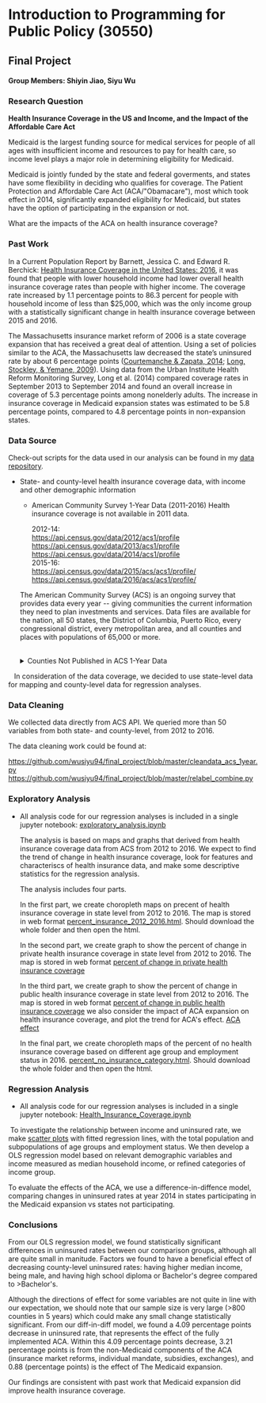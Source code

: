 # Introduction to Programming for Public Policy (30550)
## Final Project
#### Group Members: Shiyin Jiao, Siyu Wu

### Research Question
**Health Insurance Coverage in the US and Income, and the Impact of the Affordable Care Act**

Medicaid is the largest funding source for medical services for people of all ages with insufficient income and resources to pay for health care, so income level plays a major role in determining eligibility for Medicaid.

Medicaid is jointly funded by the state and federal goverments, and states have some flexibility in deciding who qualifies for coverage.
The Patient Protection and Affordable Care Act (ACA/"Obamacare"), most which took effect in 2014, significantly expanded eligibility for Medicaid, but states have the option of participating in the expansion or not.

What are the impacts of the ACA on health insurance coverage?

### Past Work     

In a Current Population Report by Barnett, Jessica C. and Edward R. Berchick: [Health Insurance Coverage in the United States: 2016](https://www.census.gov/content/dam/Census/library/publications/2017/demo/p60-260.pdf), it was found that people with lower household
income had lower overall health insurance coverage rates than people with higher income. The coverage rate increased by 1.1 percentage points to 86.3 percent for people with household income of less than $25,000, which was the only income group with a statistically
significant change in health insurance coverage between 2015 and 2016.

The Massachusetts insurance market reform of 2006 is a state coverage expansion that has received a great deal of attention. Using a set of policies similar to the ACA, the Massachusetts law decreased the state’s uninsured rate by about 6 percentage points ([Courtemanche & Zapata, 2014](http://onlinelibrary.wiley.com/doi/10.1002/pam.21737/abstract); [Long, Stockley, & Yemane, 2009](http://pubs.aeaweb.org/doi/pdfplus/10.1257/aer.99.2.508)). Using data from the Urban Institute Health Reform Monitoring Survey, Long et al. (2014) compared coverage rates in September 2013 to September 2014 and found an overall increase in coverage of 5.3 percentage points among nonelderly adults. The increase in insurance coverage in Medicaid expansion states was estimated to be 5.8 percentage points, compared to 4.8 percentage points in non-expansion states.

### Data Source
Check-out scripts for the data used in our analysis can be found in my [data repository](https://github.com/wusiyu94/final_project/tree/master/data).  

* State- and county-level health insurance coverage data, with income and other demographic information

   * American Community Survey 1-Year Data (2011-2016)
   Health insurance coverage is not available in 2011 data.  
   
     2012-14:  
     https://api.census.gov/data/2012/acs1/profile  
     https://api.census.gov/data/2013/acs1/profile   
     https://api.census.gov/data/2014/acs1/profile   
     2015-16:  
     https://api.census.gov/data/2015/acs/acs1/profile/  
     https://api.census.gov/data/2016/acs/acs1/profile/  

   The American Community Survey (ACS) is an ongoing survey that provides data every year -- giving communities the current information they need to plan investments and services. Data files are available for the nation, all 50 states, the District of Columbia, Puerto Rico, every congressional district, every metropolitan area, and all counties and places with populations of 65,000 or more.  
&nbsp;<details><summary>Counties Not Published in ACS 1-Year Data</summary>
Approximately 74 percent or 2,323 of U.S. counties do not have 1-year estimates of health insurance coverage. However, the ACS 1-year county-level estimates cover 85 percent of the total U.S. population.  
Counties Not Published in the ACS 1-Year Estimates, 2015:
![alt text](https://github.com/wusiyu94/final_project/blob/aa0e15d2b528670bc5faea1eecfe2ed8a6f0a359/img/Counties%20Not%20Published%20in%20the%20ACS%201-Year%20Estimates%2C%202015.png "Counties Not Published in the ACS 1-Year Estimates, 2015")  
</details>
    In consideration of the data coverage, we decided to use state-level data for mapping and county-level data for regression analyses.   
    
### Data Cleaning

We collected data directly from ACS API. We queried more than 50 variables from both state- and county-level, from 2012 to 2016.

The data cleaning work could be found at:

https://github.com/wusiyu94/final_project/blob/master/cleandata_acs_1year.py
https://github.com/wusiyu94/final_project/blob/master/relabel_combine.py


### Exploratory Analysis

* All analysis code for our regression analyses is included in a single jupyter notebook:
  [exploratory_analysis.ipynb](https://github.com/wusiyu94/final_project/blob/master/exploratory_analysis.ipynb)
  
  The analysis is based on maps and graphs that derived from health insurance coverage data from ACS from 2012 to 2016. We expect to find the trend of change in health insurance coverage, look for features and characteriscs of health insurance data, and make some descriptive statistics for the regression analysis.

  The analysis includes four parts. 
  
  In the first part, we create choropleth maps on precent of health insurance coverage in state level from 2012 to 2016. The map is stored in web format [percent_insurance_2012_2016.html](https://github.com/wusiyu94/final_project/blob/master/img/percent_insurance_2012_2016.html). Should download the whole folder and then open the html.
  
  In the second part, we create graph to show the percent of change in private health insurance coverage in state level from 2012 to 2016. The map is stored in web format [percent of change in private health insurance coverage](https://plot.ly/~wusiyu94/22.embed)
  
  In the third part, we create graph to show the percent of change in public health insurance coverage in state level from 2012 to 2016. The map is stored in web format [percent of change in public health insurance coverage](https://plot.ly/~wusiyu94/26.embed)
  we also consider the impact of ACA expansion on health insurance coverage, and plot the trend for ACA's effect. [ACA effect](https://github.com/wusiyu94/final_project/blob/master/img/aca_effect.png)
  
  In the final part, we create choropleth maps of the percent of no health insurance coverage based on different age group and employment status in 2016. [percent_no_insurance_category.html](https://github.com/wusiyu94/final_project/blob/master/img/percent_no_insurance_category.html). Should download the whole folder and then open the html.


### Regression Analysis

* All analysis code for our regression analyses is included in a single jupyter notebook:
  [Health_Insurance_Coverage.ipynb](https://github.com/wusiyu94/final_project/blob/master/Health_Insurance_Coverage.ipynb)

  To investigate the relationship between income and uninsured rate, we make [scatter plots](https://github.com/wusiyu94/final_project/tree/master/img) with fitted regression lines, with the total population and subpopulations of age groups and employment status. We then develop a OLS regression model based on relevant demographic variables and income measured as median household income, or refined categories of income group.   
  
  To evaluate the effects of the ACA, we use a difference-in-diffence model, comparing changes in uninsured rates at year 2014 in states participating in the Medicaid expansion vs states not participating.
  
### Conclusions

From our OLS regression model, we found statistically significant differences in uninsured rates between our comparison groups, although all are quite small in manitude. Factors we found to have a beneficial effect of decreasing county-level uninsured rates: having higher median income, being male, and having high school diploma or Bachelor's degree compared to >Bachelor's.

Although the directions of effect for some variables are not quite in line with our expectation, we should note that our sample size is very large (>800 counties in 5 years) which could make any small change statistically significant.
From our diff-in-diff model, we found a 4.09 percentage points decrease in uninsured rate, that represents the effect of the fully implemented ACA. Within this 4.09 percentage points decrease, 3.21 percentage points is from the non-Medicaid components of the ACA (insurance market reforms, individual mandate, subsidies, exchanges), and 0.88 (percentage points) is the effect of The Medicaid expansion.

Our findings are consistent with past work that Medicaid expansion did improve health insurance coverage.


